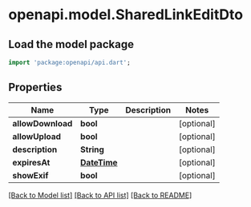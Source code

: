 # openapi.model.SharedLinkEditDto

## Load the model package
```dart
import 'package:openapi/api.dart';
```

## Properties
Name | Type | Description | Notes
------------ | ------------- | ------------- | -------------
**allowDownload** | **bool** |  | [optional] 
**allowUpload** | **bool** |  | [optional] 
**description** | **String** |  | [optional] 
**expiresAt** | [**DateTime**](DateTime.md) |  | [optional] 
**showExif** | **bool** |  | [optional] 

[[Back to Model list]](../README.md#documentation-for-models) [[Back to API list]](../README.md#documentation-for-api-endpoints) [[Back to README]](../README.md)


